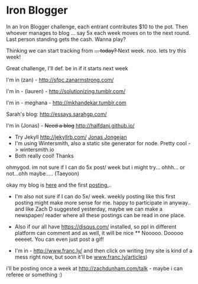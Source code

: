 # Iron Blogger

In an Iron Blogger challenge, each entrant contributes $10 to the pot. Then whoever manages to blog ... say 5x each week moves on to the next round. Last person standing gets the cash. Wanna play?

Thinking we can start tracking from <s>... today?  </s> Next week. noo. lets try this week! 

Great challenge, I'll def. be in if it starts next week

I'm in (zan) - [](http://sfpc.zanarmstrong.com/)http://sfpc.zanarmstrong.com/

I'm in - (lauren) - [](http://solutionizing.tumblr.com/)http://solutionizing.tumblr.com/

I'm in - meghana - [](http://mkhandekar.tumblr.com)http://mkhandekar.tumblr.com

Sarah's blog: [](http://essays.sarahgp.com/)http://essays.sarahgp.com/

I'm in (Jonas) - <s>Need a blog</s> [](http://halfdanj.github.io/)http://halfdanj.github.io/

*   Try Jekyll [](http://jekyllrb.com/)http://jekyllrb.com/ [Jonas Jongejan](/ep/profile/DSJ4bUjGZcw) 
*   I'm using Wintersmith, also a static site generator for node. Pretty cool -> wintersmith.io
*   Both really cool! Thanks

ohmygod. im not sure if I can do 5x post/ week but i might try... ohhh... or not...ohh maybe..... (Taeyoon)

okay my blog is [here](http://tchoi8.github.io/) and the first [posting.](http://tchoi8.github.io/blog/2014/10/07/SFPC-1.html )..  

*    I'm also not sure if I can do 5x/ week. weekly posting like this first posting might make more sense for me. happy to participate in anyway.. and like Zach D suggested yesterday, maybe we can make a newspaper/ reader where all these postings can be read in one place. 
*   Also if our all have [](https://disqus.com/)https://disqus.com/ installed, so ppl in different platform can comment and as well, it will be nice 
**    Nooooo. Dooooo eeeeet. You can even just post a gif!

*   I'm in - [](http://www.franc.ly/)http://www.franc.ly/ and then click on writing (my site is kind of a mess right now, but soon it'll be www.franc.ly/articles)

i'll be posting once a week at [](http://zachdunham.com/talk)http://zachdunham.com/talk - maybe i can referee or something :) 